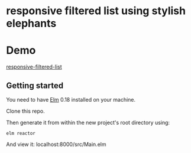 # responsive filtered list using stylish elephants

# Demo

[responsive-filtered-list](https://jbrgfx.github.io/responsive-filtered-list/)

## Getting started

You need to have [Elm](http://elm-lang.org/) 0.18 installed on your machine.

Clone this repo.

Then generate it from within the new project's root directory using:

    elm reactor

And view it:
    localhost:8000/src/Main.elm
